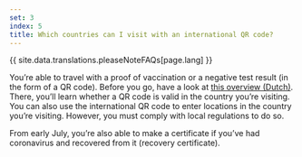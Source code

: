 ```yaml
---
set: 3
index: 5
title: Which countries can I visit with an international QR code?
---
```

{{ site.data.translations.pleaseNoteFAQs[page.lang] }}

You’re able to travel with a proof of vaccination or a negative test result (in the form of a QR code). Before you go, have a look at <a href="https://www.nederlandwereldwijd.nl/reizen-naar-het-buitenland" rel="noopener noreferrer" target="_blank" hreflang="nl">this overview (Dutch)</a>. There, you’ll learn whether a QR code is valid in the country you’re visiting. You can also use the international QR code to enter locations in the country you’re visiting. However, you must comply with local regulations to do so.  
 
From early July, you’re also able to make a certificate if you’ve had coronavirus and recovered from it (recovery certificate).

